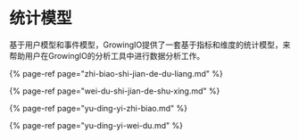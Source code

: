 # 统计模型

基于用户模型和事件模型，GrowingIO提供了一套基于指标和维度的统计模型，来帮助用户在GrowingIO的分析工具中进行数据分析工作。

{% page-ref page="zhi-biao-shi-jian-de-du-liang.md" %}

{% page-ref page="wei-du-shi-jian-de-shu-xing.md" %}

{% page-ref page="yu-ding-yi-zhi-biao.md" %}

{% page-ref page="yu-ding-yi-wei-du.md" %}


